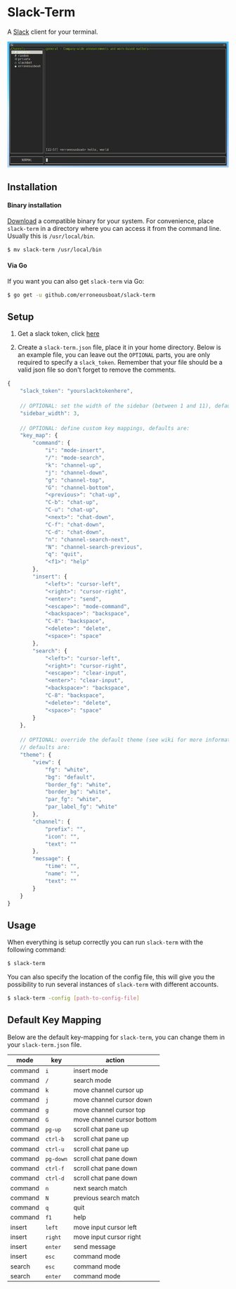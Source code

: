 Slack-Term
==========

A [Slack](https://slack.com) client for your terminal.

![Screenshot](/screenshot.png?raw=true)

Installation
------------

#### Binary installation

[Download](https://github.com/erroneousboat/slack-term/releases) a
compatible binary for your system. For convenience, place `slack-term` in a
directory where you can access it from the command line. Usually this is
`/usr/local/bin`.

```bash
$ mv slack-term /usr/local/bin
```

#### Via Go

If you want you can also get `slack-term` via Go:

```bash
$ go get -u github.com/erroneousboat/slack-term
```

Setup
-----

1. Get a slack token, click [here](https://api.slack.com/docs/oauth-test-tokens) 

2. Create a `slack-term.json` file, place it in your home directory. Below is
   an example file, you can leave out the `OPTIONAL` parts, you are only
   required to specify a `slack_token`. Remember that your file should be
   a valid json file so don't forget to remove the comments.

```javascript
{
    "slack_token": "yourslacktokenhere",

    // OPTIONAL: set the width of the sidebar (between 1 and 11), default is 1
    "sidebar_width": 3,

    // OPTIONAL: define custom key mappings, defaults are:
    "key_map": {
        "command": {
            "i": "mode-insert",
            "/": "mode-search",
            "k": "channel-up",
            "j": "channel-down",
            "g": "channel-top",
            "G": "channel-bottom",
            "<previous>": "chat-up",
            "C-b": "chat-up",
            "C-u": "chat-up",
            "<next>": "chat-down",
            "C-f": "chat-down",
            "C-d": "chat-down",
            "n": "channel-search-next",
            "N": "channel-search-previous",
            "q": "quit",
            "<f1>": "help"
        },
        "insert": {
            "<left>": "cursor-left",
            "<right>": "cursor-right",
            "<enter>": "send",
            "<escape>": "mode-command",
            "<backspace>": "backspace",
            "C-8": "backspace",
            "<delete>": "delete",
            "<space>": "space"
        },
        "search": {
            "<left>": "cursor-left",
            "<right>": "cursor-right",
            "<escape>": "clear-input",
            "<enter>": "clear-input",
            "<backspace>": "backspace",
            "C-8": "backspace",
            "<delete>": "delete",
            "<space>": "space"
        }
    },

    // OPTIONAL: override the default theme (see wiki for more information),
    // defaults are:
    "theme": {
        "view": {
            "fg": "white",
            "bg": "default",
            "border_fg": "white",
            "border_bg": "white",
            "par_fg": "white",
            "par_label_fg": "white"
        },
        "channel": {
            "prefix": "",
            "icon": "",
            "text": ""
        },
        "message": {
            "time": "",
            "name": "",
            "text": ""
        }
    }
}
```

Usage
-----

When everything is setup correctly you can run `slack-term` with the following
command: 

```bash
$ slack-term
```

You can also specify the location of the config file, this will give you
the possibility to run several instances of `slack-term` with different
accounts.

```bash
$ slack-term -config [path-to-config-file]
```

Default Key Mapping
-------------------

Below are the default key-mapping for `slack-term`, you can change them
in your `slack-term.json` file.

| mode    | key       | action                     |
|---------|-----------|----------------------------|
| command | `i`       | insert mode                |
| command | `/`       | search mode                |
| command | `k`       | move channel cursor up     |
| command | `j`       | move channel cursor down   |
| command | `g`       | move channel cursor top    |
| command | `G`       | move channel cursor bottom |
| command | `pg-up`   | scroll chat pane up        |
| command | `ctrl-b`  | scroll chat pane up        |
| command | `ctrl-u`  | scroll chat pane up        |
| command | `pg-down` | scroll chat pane down      |
| command | `ctrl-f`  | scroll chat pane down      |
| command | `ctrl-d`  | scroll chat pane down      |
| command | `n`       | next search match          |
| command | `N`       | previous search match      |
| command | `q`       | quit                       |
| command | `f1`      | help                       |
| insert  | `left`    | move input cursor left     |
| insert  | `right`   | move input cursor right    |
| insert  | `enter`   | send message               |
| insert  | `esc`     | command mode               |
| search  | `esc`     | command mode               |
| search  | `enter`   | command mode               |
